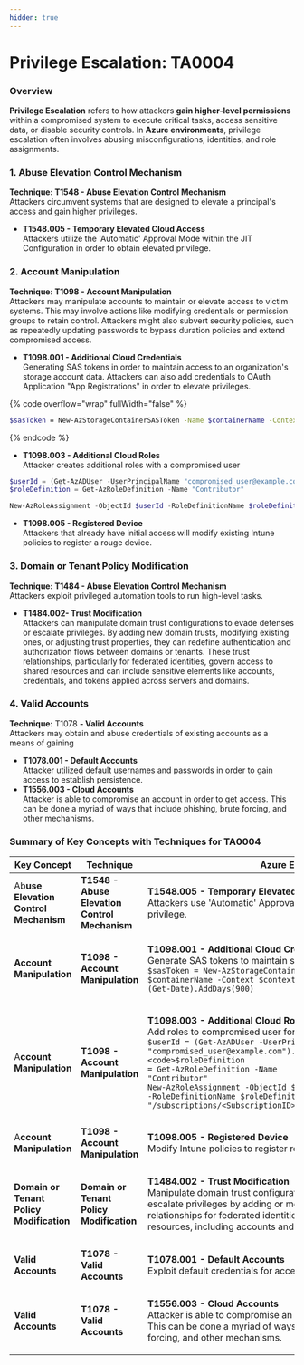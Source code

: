 ```yaml
---
hidden: true
---
```


# Privilege Escalation: TA0004

### **Overview**

**Privilege Escalation** refers to how attackers **gain higher-level permissions** within a compromised system to execute critical tasks, access sensitive data, or disable security controls. In **Azure environments**, privilege escalation often involves abusing misconfigurations, identities, and role assignments.

### **1.** Abuse Elevation Control Mechanism

**Technique: T1548 - Abuse Elevation Control Mechanism**\
Attackers circumvent systems that are designed to elevate a principal's access and gain higher privileges.

* **T1548.005 - Temporary Elevated Cloud Access**\
  Attackers utilize the 'Automatic' Approval Mode within the JIT Configuration in order to obtain elevated privilege.&#x20;

### **2.** Account Manipulation

**Technique: T1098 - Account Manipulation**\
Attackers may manipulate accounts to maintain or elevate access to victim systems. This may involve actions like modifying credentials or permission groups to retain control. Attackers might also subvert security policies, such as repeatedly updating passwords to bypass duration policies and extend compromised access.

* **T1098.001 - Additional Cloud Credentials**\
  Generating SAS tokens in order to maintain access to an organization's storage account data. Attackers can also add credentials to OAuth Application "App Registrations" in order to elevate privileges.

{% code overflow="wrap" fullWidth="false" %}
```bash
$sasToken = New-AzStorageContainerSASToken -Name $containerName -Context $context         -Permission rwdl -ExpiryTime (Get-Date).AddDays(900)
```
{% endcode %}

* **T1098.003 - Additional Cloud Roles**\
  Attacker creates additional roles with a compromised user

```powershell
$userId = (Get-AzADUser -UserPrincipalName "compromised_user@example.com").Id $roleDefinition = Get-AzRoleDefinition -Name "Contributor"
$roleDefinition = Get-AzRoleDefinition -Name "Contributor"

New-AzRoleAssignment -ObjectId $userId -RoleDefinitionName $roleDefinition.Name -Scope "/subscriptions/<SubscriptionID>/ResourceGroups/CompanySecrets"
```

* **T1098.005 - Registered Device**\
  Attackers that already have initial access will modify existing Intune policies to register a rouge device.

### **3.** Domain or Tenant Policy Modification

**Technique: T1484 - Abuse Elevation Control Mechanism**\
Attackers exploit privileged automation tools to run high-level tasks.

* **T1484.002- Trust Modification**\
  Attackers can manipulate domain trust configurations to evade defenses or escalate privileges. By adding new domain trusts, modifying existing ones, or adjusting trust properties, they can redefine authentication and authorization flows between domains or tenants. These trust relationships, particularly for federated identities, govern access to shared resources and can include sensitive elements like accounts, credentials, and tokens applied across servers and domains.

### **4. Valid Accounts**

**Technique:** T1078 **- Valid Accounts**\
Attackers may obtain and abuse credentials of existing accounts as a means of gaining

* **T1078.001 - Default Accounts**\
  Attacker utilized default usernames and passwords in order to gain access to establish persistence.
* **T1556.003 - Cloud Accounts**\
  Attacker is able to compromise an account in order to get access. This can be done a myriad of ways that include phishing, brute forcing, and other mechanisms.&#x20;

### **Summary of Key Concepts with Techniques for TA0004**

| Key Concept                              | Technique                                     | Azure Example                                                                                                                                                                                                                                                                                                                                                                                                                                                         |
| ---------------------------------------- | --------------------------------------------- | --------------------------------------------------------------------------------------------------------------------------------------------------------------------------------------------------------------------------------------------------------------------------------------------------------------------------------------------------------------------------------------------------------------------------------------------------------------------- |
| Ab**use Elevation Control Mechanism**    | **T1548 - Abuse Elevation Control Mechanism** | <p><strong>T1548.005 - Temporary Elevated Cloud Access</strong><br>Attackers use 'Automatic' Approval Mode in JIT to obtain elevated privilege.</p>                                                                                                                                                                                                                                                                                                                   |
| **Account Manipulation**                 | **T1098 - Account Manipulation**              | <p><strong>T1098.001 - Additional Cloud Credentials</strong><br>Generate SAS tokens to maintain storage account access.<br><code>$sasToken = New-AzStorageContainerSASToken -Name $containerName -Context $context -Permission rwdl -ExpiryTime (Get-Date).AddDays(900)</code></p>                                                                                                                                                                                    |
| A**ccount Manipulation**                 | **T1098 - Account Manipulation**              | <p><strong>T1098.003 - Additional Cloud Roles</strong><br>Add roles to compromised user for elevated access:<br><code>$userId = (Get-AzADUser -UserPrincipalName "compromised_user@example.com").Id</code><br><code>$roleDefinition = Get-AzRoleDefinition -Name "Contributor"</code><br><code>New-AzRoleAssignment -ObjectId $userId -RoleDefinitionName $roleDefinition.Name -Scope "/subscriptions/&#x3C;SubscriptionID>/ResourceGroups/CompanySecrets"</code></p> |
| A**ccount Manipulation**                 | **T1098 - Account Manipulation**              | <p><strong>T1098.005 - Registered Device</strong><br>Modify Intune policies to register rogue devices.</p>                                                                                                                                                                                                                                                                                                                                                            |
| **Domain or Tenant Policy Modification** | **Domain or Tenant Policy Modification**      | <p><strong>T1484.002 - Trust Modification</strong><br>Manipulate domain trust configurations to evade defenses or escalate privileges by adding or modifying trusts. Trusted relationships for federated identities control access to shared resources, including accounts and tokens.</p>                                                                                                                                                                            |
| **Valid Accounts**                       | **T1078 - Valid Accounts**                    | <p><strong>T1078.001 - Default Accounts</strong><br>Exploit default credentials for access and persistence.</p>                                                                                                                                                                                                                                                                                                                                                       |
| **Valid Accounts**                       | **T1078 - Valid Accounts**                    | <p><strong>T1556.003 - Cloud Accounts</strong><br>Attacker is able to compromise an account in order to get access. This can be done a myriad of ways that include phishing, brute forcing, and other mechanisms. </p>                                                                                                                                                                                                                                                |

